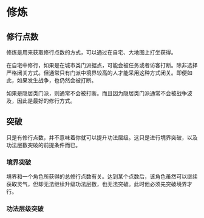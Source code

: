 # 修炼

## 修行点数

修炼是用来获取修行点数的方式，可以通过在自宅、大地图上打坐获得。

在自宅中修行，如果是在城市类门派据点，可能会被任务或者访客打断。除非选择严格闭关方式。但通常只有门派中境界较高的人才能采用这种方式闭关。即便如此，如果发生战争，也仍然会被打断。

如果是隐居类门派，则通常不会被打断。而且因为隐居类门派通常不会被战争波及，因此是最好的修行方式。

## 突破

只是有修行点数，并不意味着你就可以提升功法层级。这只是进行境界突破，以及功法层数突破的前提条件而已。

### 境界突破

境界和一个角色所获得的总修行点数有关。达到某个点数后，该角色虽然可以继续获取灵气，但却无法继续升级功法层数，也无法突破。此时他必须先突破境界才行。

### 功法层级突破
